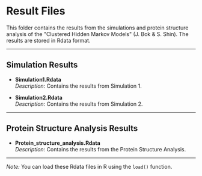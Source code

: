 # Result Files

This folder contains the results from the simulations and protein structure analysis of the "Clustered Hidden Markov Models" (J. Bok & S. Shin). The results are stored in Rdata format.

---

## Simulation Results

- **Simulation1.Rdata**  
  *Description:* Contains the results from Simulation 1.

- **Simulation2.Rdata**  
  *Description:* Contains the results from Simulation 2.

---

## Protein Structure Analysis Results

- **Protein_structure_analysis.Rdata**  
  *Description:* Contains the results from the Protein Structure Analysis.

---

*Note:* You can load these Rdata files in R using the `load()` function.
